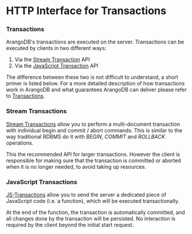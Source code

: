 HTTP Interface for Transactions
===============================

### Transactions

ArangoDB's transactions are executed on the server. Transactions can be 
executed by clients in two different ways:

1. Via the [Stream Transaction](StreamTransaction.md) API
2. Via the [JavaScript Transaction](JsTransaction.md) API

The difference between these two is not difficult to understand, a short primer 
is listed below. 
For a more detailed description of how transactions work in ArangoDB and
what guarantees ArangoDB can deliver please
refer to [Transactions](../../Manual/Transactions/index.html). 


### Stream Transactions

[Stream Transactions](StreamTransaction.md) allow you to perform a multi-document transaction 
with individual begin and commit / abort commands. This is similar to
the way traditional RDBMS do it with *BEGIN*, *COMMIT* and *ROLLBACK* operations.

This the recommended API for larger transactions. However the client is responsible
for making sure that the transaction is committed or aborted when it is no longer needed,
to avoid taking up resources.

###  JavaScript Transactions

[JS-Transactions](JsTransaction.md) allow you to send the server
a dedicated piece of JavaScript code (i.e. a function), which will be executed transactionally.

At the end of the function, the transaction is automatically committed, and all
changes done by the transaction will be persisted. No interaction is required by 
the client beyond the initial start request.
